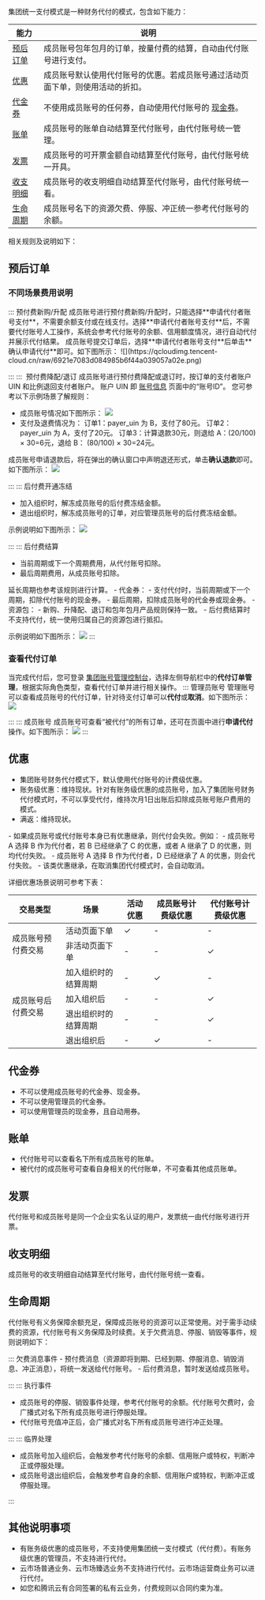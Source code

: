 集团统一支付模式是一种财务代付的模式，包含如下能力：

| 能力         | 说明                                                         |
| ------------ | ------------------------------------------------------------ |
| [预后订单](#prognosticOrder)     | 成员账号包年包月的订单，按量付费的结算，自动由代付账号进行支付。 |
| [优惠](#discount)         | 成员账号默认使用代付账号的优惠。若成员账号通过活动页面下单，则使用活动的折扣。 |
| [代金券](#voucher)       | 不使用成员账号的任何券，自动使用代付账号的 [现金券](https://cloud.tencent.com/document/product/555/68605)。           |
| [账单](#bill)         | 成员账号的账单自动结算至代付账号，由代付账号统一管理。       |
| [发票](#invoice)         | 成员账号的可开票金额自动结算至代付账号，由代付账号统一开具。 |
| [收支明细](#incomeExpenditure)     | 成员账号的收支明细自动结算至代付账号，由代付账号统一看。     |
| [生命周期](#lifeCycle) | 成员账号名下的资源欠费、停服、冲正统一参考代付账号的余额。   |

相关规则及说明如下：

## 预后订单[](id:prognosticOrder)

### 不同场景费用说明
<dx-accordion>
::: 预付费新购/升配
成员账号进行预付费新购/升配时，只能选择**申请代付者账号支付**，不需要余额支付或在线支付。选择**申请代付者账号支付**后，不需要代付账号人工操作，系统会参考代付账号的余额、信用额度情况，进行自动代付并展示代付结果。
成员账号提交订单后，选择**申请代付者账号支付**后单击**确认申请代付**即可。如下图所示：
![](https://qcloudimg.tencent-cloud.cn/raw/6921e7083d084985b6f44a039057a02e.png)

:::
:::  预付费降配/退订
成员账号进行预付费降配或退订时，按订单的支付者账户 UIN 和比例退回支付者账户。
<dx-alert infotype="explain" title="">
账户 UIN 即 [账号信息](https://console.cloud.tencent.com/developer) 页面中的“账号ID”。
</dx-alert> 您可参考以下示例场景了解规则：
- 成员账号情况如下图所示：
![](https://qcloudimg.tencent-cloud.cn/raw/bddc4d3ea7c17928b7bbfdf54b40a7d4.png)
- 支付及退费情况为：
订单1：payer_uin 为 B，支付了80元。
订单2：payer_uin 为 A，支付了20元。
订单3：计算退款30元，则退给 A：(20/100) × 30=6元，退给 B： (80/100) × 30=24元。

成员账号申请退款后，将在弹出的确认窗口中声明退还形式，单击**确认退款**即可。如下图所示：
![](https://qcloudimg.tencent-cloud.cn/raw/98562565d908c454b3100d031f0b0c79.png)


:::
::: 后付费开通冻结
- 加入组织时，解冻成员账号的后付费冻结金额。
- 退出组织时，解冻成员账号的订单，对应管理员账号的后付费冻结金额。

示例说明如下图所示：
![](https://qcloudimg.tencent-cloud.cn/raw/13097cbc22127814f0720efde713b1dd.png)


:::
::: 后付费结算
- 当前周期或下一个周期费用，从代付账号扣除。
- 最后周期费用，从成员账号扣除。
<dx-alert infotype="notice" title="">
延长周期也参考该规则进行计算。
</dx-alert>
 - 代金券：
    - 支付代付时，当前周期或下一个周期，扣除代付账号的现金券。
    - 最后周期，扣除成员账号的代金券或现金券。
 - 资源包：
    - 新购、升降配、退订和包年包月产品规则保持一致。
    - 后付费结算时不支持代付，统一使用归属自己的资源包进行抵扣。
    
示例说明如下图所示：
![](https://qcloudimg.tencent-cloud.cn/raw/e516ced0706b01db500819a672a49736.png)
:::
</dx-accordion>

### 查看代付订单
当完成代付后，您可登录 [集团账号管理控制台](https://console.cloud.tencent.com/organization)，选择左侧导航栏中的**代付订单管理**，根据实际角色类型，查看代付订单并进行相关操作。
<dx-accordion>
::: 管理员账号
管理账号可以查看成员账号的代付订单，针对待支付订单可以**代付**或**取消**。如下图所示：
![](https://qcloudimg.tencent-cloud.cn/raw/8e19eeeb966a5dd995276ffadd210018.png)

:::
::: 成员账号
成员账号可查看“被代付”的所有订单，还可在页面中进行**申请代付**操作。如下图所示：
![](https://qcloudimg.tencent-cloud.cn/raw/1d95f630e9c84ac65283c13df82ea22c.png)
:::
</dx-accordion>



## 优惠[](id:discount)
- 集团账号财务代付模式下，默认使用代付账号的计费级优惠。
- 账务级优惠：维持现状。针对有账务级优惠的成员账号，加入了集团账号财务代付模式时，不可以享受代付，维持次月1日出账后扣除成员账号账户费用的模式。
- 满返：维持现状。
<dx-alert infotype="explain" title="">
- 如果成员账号或代付账号本身已有优惠继承，则代付会失败。例如：
  - 成员账号 A 选择 B 作为代付者，若 B 已经继承了 C 的优惠，或者 A 继承了 D 的优惠，则均代付失败。
  - 成员账号 A 选择 B 作为代付者，D 已经继承了 A 的优惠，则会代付失败。
- 该类优惠继承，在取消集团代付模式时，会自动取消。
</dx-alert>

详细优惠场景说明可参考下表：
<table>
<thead>
<tr>
<th><strong>交易类型</strong></th>
<th><strong>场景</strong></th>
<th><strong>活动优惠</strong></th>
<th><strong>成员账号计费级优惠</strong></th>
<th><strong>代付账号计费级优惠</strong></th>
</tr>
</thead>
<tbody><tr>
<td rowspan=2>成员账号预付费交易</td>
<td>活动页面下单</td>
<td>✓</td>
<td>-</td>
<td>-</td>
</tr>
<tr>
<td>非活动页面下单</td>
<td>-</td>
<td>-</td>
<td>✓</td>
</tr>
<tr>
<td rowspan=4>成员账号后付费交易</td>
<td>加入组织时的结算周期</td>
<td>-</td>
<td>✓</td>
<td>-</td>
</tr>
<tr>
<td>加入组织后</td>
<td>-</td>
<td>-</td>
<td>✓</td>
</tr>
<tr>
<td>退出组织时的结算周期</td>
<td>-</td>
<td>-</td>
<td>✓</td>
</tr>
<tr>
<td>退出组织后</td>
<td>-</td>
<td>✓</td>
<td>-</td>
</tr>
</tbody></table>


## 代金券[](id:voucher)
- 不可以使用成员账号的代金券、现金券。
- 不可以使用管理员的代金券。
- 可以使用管理员的现金券，且自动用券。



## 账单[](id:bill)
- 代付账号可以查看名下所有成员账号的账单。
- 被代付的成员账号可查看自身相关的代付账单，不可查看其他成员账单。


## 发票[](id:invoice)
代付账号和成员账号是同一个企业实名认证的用户，发票统一由代付账号进行开票。


## 收支明细[](id:incomeExpenditure)
成员账号的收支明细自动结算至代付账号，由代付账号统一查看。


## 生命周期[](id:lifeCycle)
代付账号有义务保障余额充足，保障成员账号的资源可以正常使用。对于需手动续费的资源，代付账号有义务保障及时续费。关于欠费消息、停服、销毁等事件，规则说明如下：

<dx-accordion>
::: 欠费消息事件
- 预付费消息（资源即将到期、已经到期、停服消息、销毁消息、冲正消息），将统一发送给代付账号。
- 后付费消息，暂时发送给成员账号。


:::
::: 执行事件
- 成员账号的停服、销毁事件处理，参考代付账号的余额。代付账号欠费时，会广播式对名下所有成员账号进行停服处理。
- 代付账号充值冲正后，会广播式对名下所有成员账号进行冲正处理。

:::
::: 临界处理
- 成员账号加入组织后，会触发参考代付账号的余额、信用账户或特权，判断冲正或停服处理。
- 成员账号退出组织后，会触发参考自身的余额、信用账户或特权，判断冲正或停服处理。

:::
</dx-accordion>

## 其他说明事项
- 有账务级优惠的成员账号，不支持使用集团统一支付模式（代付费）。有账务级优惠的管理员，不支持进行代付。
- 云市场普通业务、云市场臻选业务不支持进行代付。云市场运营商业务可以进行代付。
- 如您和腾讯云有合同签署的私有云业务，付费规则以合同约束为准。









 


